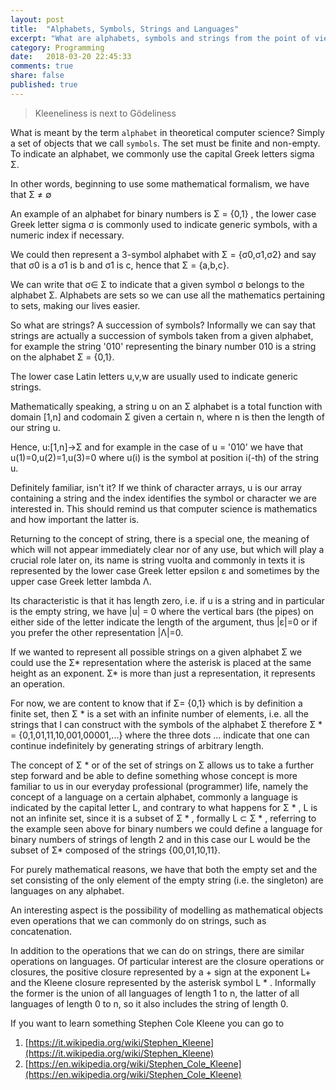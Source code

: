 ```yaml
---
layout: post
title:  "Alphabets, Symbols, Strings and Languages"
excerpt: "What are alphabets, symbols and strings from the point of view of theoretical computer science"
category: Programming
date:   2018-03-20 22:45:33
comments: true
share: false
published: true
---
```


> Kleeneliness is next to Gödeliness  

What is meant by the term `alphabet` in theoretical computer science? 
Simply a set of objects that we call `symbols`. The set must be finite and non-empty.
To indicate an alphabet, we commonly use the capital Greek letters sigma &Sigma;.

In other words, beginning to use some mathematical formalism, we have that &Sigma; &ne; &empty;

An example of an alphabet for binary numbers is &Sigma; = {0,1} , the lower case Greek letter sigma &sigma; is commonly used to indicate generic symbols, with a numeric index if necessary.

We could then represent a 3-symbol alphabet with &Sigma; = {&sigma;0,&sigma;1,&sigma;2} and say that &sigma;0 is a &sigma;1 is b and &sigma;1 is c, hence that &Sigma; = {a,b,c}.

We can write that &sigma;&isin; &Sigma; to indicate that a given symbol &sigma; belongs to the alphabet &Sigma;. Alphabets are sets so we can use all the mathematics pertaining to sets, making our lives easier.

So what are strings? A succession of symbols? Informally we can say that strings are actually a succession of symbols taken from a given alphabet, for example the string '010' representing the binary number 010 is a string on the alphabet &Sigma; = {0,1}.

The lower case Latin letters u,v,w are usually used to indicate generic strings.

Mathematically speaking, a string u on an &Sigma; alphabet is a total function with domain [1,n] and codomain &Sigma; given a certain n, where n is then the length of our string u.

Hence, u:[1,n]->&Sigma; and for example in the case of u = '010' we have that u(1)=0,u(2)=1,u(3)=0 where u(i) is the symbol at position i(-th) of the string u.

Definitely familiar, isn't it? If we think of character arrays, u is our array containing a string and the index identifies the symbol or character we are interested in. This should remind us that computer science is mathematics and how important the latter is.

Returning to the concept of string, there is a special one, the meaning of which will not appear immediately clear nor of any use, but which will play a crucial role later on, its name is string vuolta and commonly in texts it is represented by the lower case Greek letter epsilon &epsilon; and sometimes by the upper case Greek letter lambda &Lambda;. 

Its characteristic is that it has length zero, i.e. if u is a string and in particular is the empty string, we have \|u| = 0 where the vertical bars (the pipes) on either side of the letter indicate the length of the argument, thus \|&epsilon;\|=0 or if you prefer the other representation \|&Lambda;\|=0.

If we wanted to represent all possible strings on a given alphabet &Sigma; we could use the &Sigma;* representation where the asterisk is placed at the same height as an exponent. &Sigma;* is more than just a representation, it represents an operation. 

For now, we are content to know that if &Sigma;= {0,1} which is by definition a finite set, then &Sigma; * is a set with an infinite number of elements, i.e. all the strings that I can construct with the symbols of the alphabet &Sigma; therefore &Sigma; * = {0,1,01,11,10,001,00001,...} where the three dots ... indicate that one can continue indefinitely by generating strings of arbitrary length.

The concept of &Sigma; * or of the set of strings on &Sigma; allows us to take a further step forward and be able to define something whose concept is more familiar to us in our everyday professional (programmer) life, namely the concept of a language on a certain alphabet, commonly a language is indicated by the capital letter L, and contrary to what happens for &Sigma; * , L is not an infinite set, since it is a subset of &Sigma; * , formally L &sub; &Sigma; * , referring to the example seen above for binary numbers we could define a language for binary numbers of strings of length 2 and in this case our L would be the subset of &Sigma;* composed of the strings {00,01,10,11}.

For purely mathematical reasons, we have that both the empty set and the set consisting of the only element of the empty string (i.e. the singleton) are languages on any alphabet.

An interesting aspect is the possibility of modelling as mathematical objects even operations that we can commonly do on strings, such as concatenation.

In addition to the operations that we can do on strings, there are similar operations on languages. Of particular interest are the closure operations or closures, the positive closure represented by a + sign at the exponent L+ and the Kleene closure represented by the asterisk symbol L * . Informally the former is the union of all languages of length 1 to n, the latter of all languages of length 0 to n, so it also includes the string of length 0.

If you want to learn something Stephen Cole Kleene you can go to

1. [https://it.wikipedia.org/wiki/Stephen_Kleene](https://it.wikipedia.org/wiki/Stephen_Kleene)
2. [https://en.wikipedia.org/wiki/Stephen_Cole_Kleene](https://en.wikipedia.org/wiki/Stephen_Cole_Kleene)